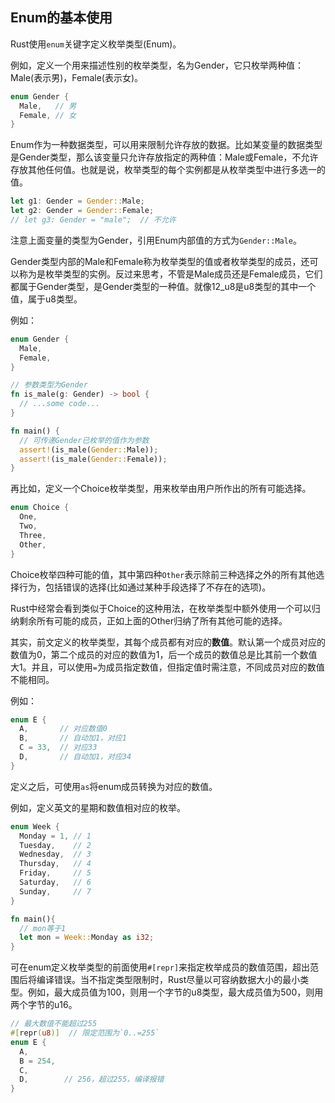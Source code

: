 ## Enum的基本使用

Rust使用`enum`关键字定义枚举类型(Enum)。

例如，定义一个用来描述性别的枚举类型，名为Gender，它只枚举两种值：Male(表示男)，Female(表示女)。
```rust
enum Gender {
  Male,   // 男
  Female, // 女
}
```

Enum作为一种数据类型，可以用来限制允许存放的数据。比如某变量的数据类型是Gender类型，那么该变量只允许存放指定的两种值：Male或Female，不允许存放其他任何值。也就是说，枚举类型的每个实例都是从枚举类型中进行多选一的值。

```rust
let g1: Gender = Gender::Male;
let g2: Gender = Gender::Female;
// let g3: Gender = "male";  // 不允许
```

注意上面变量的类型为Gender，引用Enum内部值的方式为`Gender::Male`。

Gender类型内部的Male和Female称为枚举类型的值或者枚举类型的成员，还可以称为是枚举类型的实例。反过来思考，不管是Male成员还是Female成员，它们都属于Gender类型，是Gender类型的一种值。就像12_u8是u8类型的其中一个值，属于u8类型。

例如：
```rust
enum Gender {
  Male,
  Female,
}

// 参数类型为Gender
fn is_male(g: Gender) -> bool {
  // ...some code...
}

fn main() {
  // 可传递Gender已枚举的值作为参数
  assert!(is_male(Gender::Male));
  assert!(is_male(Gender::Female));
}
```

再比如，定义一个Choice枚举类型，用来枚举由用户所作出的所有可能选择。

```rust
enum Choice {
  One,
  Two,
  Three,
  Other,
}
```

Choice枚举四种可能的值，其中第四种`Other`表示除前三种选择之外的所有其他选择行为，包括错误的选择(比如通过某种手段选择了不存在的选项)。

Rust中经常会看到类似于Choice的这种用法，在枚举类型中额外使用一个可以归纳剩余所有可能的成员，正如上面的Other归纳了所有其他可能的选择。

其实，前文定义的枚举类型，其每个成员都有对应的**数值**。默认第一个成员对应的数值为0，第二个成员的对应的数值为1，后一个成员的数值总是比其前一个数值大1。并且，可以使用`=`为成员指定数值，但指定值时需注意，不同成员对应的数值不能相同。

例如：
```rust
enum E {
  A,       // 对应数值0
  B,       // 自动加1，对应1
  C = 33,  // 对应33
  D,       // 自动加1，对应34
}
```

定义之后，可使用`as`将enum成员转换为对应的数值。

例如，定义英文的星期和数值相对应的枚举。

```rust
enum Week {
  Monday = 1, // 1
  Tuesday,    // 2
  Wednesday,  // 3
  Thursday,   // 4
  Friday,     // 5
  Saturday,   // 6
  Sunday,     // 7
}

fn main(){
  // mon等于1
  let mon = Week::Monday as i32;
}
```

可在enum定义枚举类型的前面使用`#[repr]`来指定枚举成员的数值范围，超出范围后将编译错误。当不指定类型限制时，Rust尽量以可容纳数据大小的最小类型。例如，最大成员值为100，则用一个字节的u8类型，最大成员值为500，则用两个字节的u16。

```rust
// 最大数值不能超过255
#[repr(u8)]  // 限定范围为`0..=255`
enum E {
  A,
  B = 254,
  C,
  D,        // 256，超过255，编译报错
}
```
